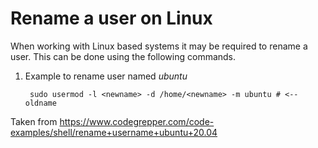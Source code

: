 # Rename a user on Linux

When working with Linux based systems it may be required to rename a user.  This can be done using the following commands.

1. Example to rename user named *ubuntu*

        sudo usermod -l <newname> -d /home/<newname> -m ubuntu # <-- oldname

Taken from <https://www.codegrepper.com/code-examples/shell/rename+username+ubuntu+20.04>
